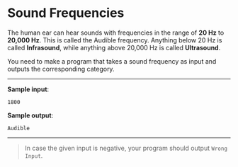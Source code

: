 # Sound Frequencies

The human ear can hear sounds with frequencies in the range of **20 Hz** to **20,000 Hz**.
This is called the Audible frequency.
Anything below 20 Hz is called **Infrasound**, while anything above 20,000 Hz is called **Ultrasound**.

You need to make a program that takes a sound frequency as input and outputs the corresponding category.

---

**Sample input**:
```
1800
```

**Sample output**:
```
Audible
```

---

>In case the given input is negative, your program should output `Wrong Input`.